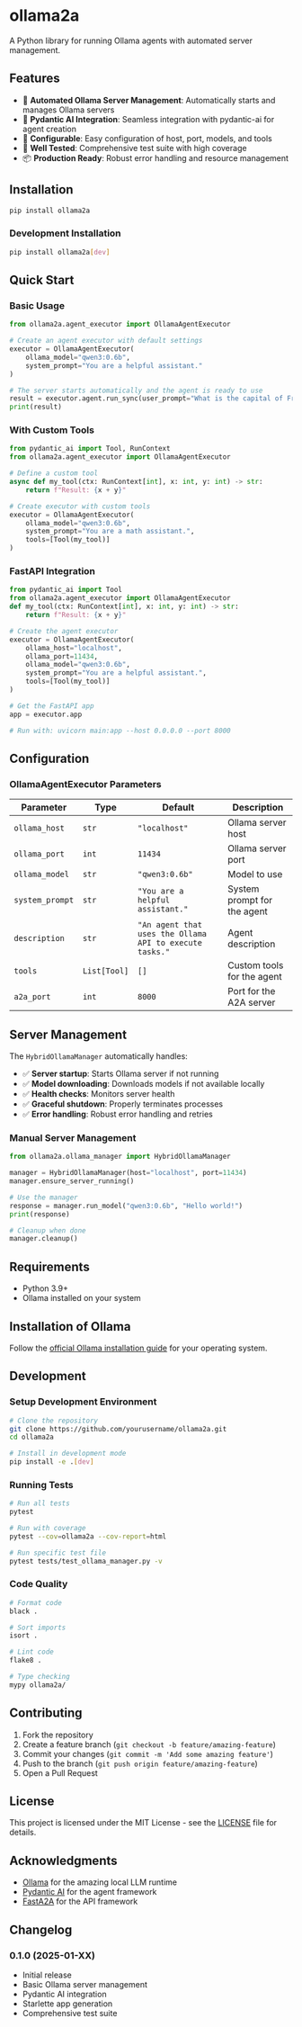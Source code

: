# ollama2a

A Python library for running Ollama agents with automated server management.

## Features

- 🚀 **Automated Ollama Server Management**: Automatically starts and manages Ollama servers
- 🤖 **Pydantic AI Integration**: Seamless integration with pydantic-ai for agent creation
- 🔧 **Configurable**: Easy configuration of host, port, models, and tools
- 🧪 **Well Tested**: Comprehensive test suite with high coverage
- 📦 **Production Ready**: Robust error handling and resource management

## Installation

```bash
pip install ollama2a
```

### Development Installation

```bash
pip install ollama2a[dev]
```

## Quick Start

### Basic Usage

```python
from ollama2a.agent_executor import OllamaAgentExecutor

# Create an agent executor with default settings
executor = OllamaAgentExecutor(
    ollama_model="qwen3:0.6b",
    system_prompt="You are a helpful assistant."
)

# The server starts automatically and the agent is ready to use
result = executor.agent.run_sync(user_prompt="What is the capital of France?")
print(result)
```

### With Custom Tools

```python
from pydantic_ai import Tool, RunContext
from ollama2a.agent_executor import OllamaAgentExecutor

# Define a custom tool
async def my_tool(ctx: RunContext[int], x: int, y: int) -> str:
    return f"Result: {x + y}"

# Create executor with custom tools
executor = OllamaAgentExecutor(
    ollama_model="qwen3:0.6b",
    system_prompt="You are a math assistant.",
    tools=[Tool(my_tool)]
)
```

### FastAPI Integration

```python
from pydantic_ai import Tool
from ollama2a.agent_executor import OllamaAgentExecutor
def my_tool(ctx: RunContext[int], x: int, y: int) -> str:
    return f"Result: {x + y}"

# Create the agent executor
executor = OllamaAgentExecutor(
    ollama_host="localhost",
    ollama_port=11434,
    ollama_model="qwen3:0.6b",
    system_prompt="You are a helpful assistant.",
    tools=[Tool(my_tool)]
)

# Get the FastAPI app
app = executor.app

# Run with: uvicorn main:app --host 0.0.0.0 --port 8000
```

## Configuration

### OllamaAgentExecutor Parameters

| Parameter | Type | Default | Description |
|-----------|------|---------|-------------|
| `ollama_host` | `str` | `"localhost"` | Ollama server host |
| `ollama_port` | `int` | `11434` | Ollama server port |
| `ollama_model` | `str` | `"qwen3:0.6b"` | Model to use |
| `system_prompt` | `str` | `"You are a helpful assistant."` | System prompt for the agent |
| `description` | `str` | `"An agent that uses the Ollama API to execute tasks."` | Agent description |
| `tools` | `List[Tool]` | `[]` | Custom tools for the agent |
| `a2a_port` | `int` | `8000` | Port for the A2A server |

## Server Management

The `HybridOllamaManager` automatically handles:

- ✅ **Server startup**: Starts Ollama server if not running
- ✅ **Model downloading**: Downloads models if not available locally
- ✅ **Health checks**: Monitors server health
- ✅ **Graceful shutdown**: Properly terminates processes
- ✅ **Error handling**: Robust error handling and retries

### Manual Server Management

```python
from ollama2a.ollama_manager import HybridOllamaManager

manager = HybridOllamaManager(host="localhost", port=11434)
manager.ensure_server_running()

# Use the manager
response = manager.run_model("qwen3:0.6b", "Hello world!")
print(response)

# Cleanup when done
manager.cleanup()
```

## Requirements

- Python 3.9+
- Ollama installed on your system

## Installation of Ollama

Follow the [official Ollama installation guide](https://ollama.ai/download) for your operating system.

## Development

### Setup Development Environment

```bash
# Clone the repository
git clone https://github.com/yourusername/ollama2a.git
cd ollama2a

# Install in development mode
pip install -e .[dev]
```

### Running Tests

```bash
# Run all tests
pytest

# Run with coverage
pytest --cov=ollama2a --cov-report=html

# Run specific test file
pytest tests/test_ollama_manager.py -v
```

### Code Quality

```bash
# Format code
black .

# Sort imports
isort .

# Lint code
flake8 .

# Type checking
mypy ollama2a/
```

## Contributing

1. Fork the repository
2. Create a feature branch (`git checkout -b feature/amazing-feature`)
3. Commit your changes (`git commit -m 'Add some amazing feature'`)
4. Push to the branch (`git push origin feature/amazing-feature`)
5. Open a Pull Request

## License

This project is licensed under the MIT License - see the [LICENSE](LICENSE) file for details.

## Acknowledgments

- [Ollama](https://ollama.ai/) for the amazing local LLM runtime
- [Pydantic AI](https://ai.pydantic.dev/) for the agent framework
- [FastA2A](https://github.com/tomasonjo/fasta2a) for the API framework

## Changelog

### 0.1.0 (2025-01-XX)

- Initial release
- Basic Ollama server management
- Pydantic AI integration
- Starlette app generation
- Comprehensive test suite